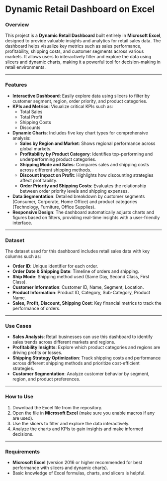 
# Dynamic Retail Dashboard on Excel

### Overview

This project is a **Dynamic Retail Dashboard** built entirely in **Microsoft Excel**, designed to provide valuable insights and analytics for retail sales data. The dashboard helps visualize key metrics such as sales performance, profitability, shipping costs, and customer segments across various markets. It allows users to interactively filter and explore the data using slicers and dynamic charts, making it a powerful tool for decision-making in retail environments.

---

### Features

- **Interactive Dashboard**: Easily explore data using slicers to filter by customer segment, region, order priority, and product categories.
- **KPIs and Metrics**: Visualize critical KPIs such as:
  - Total Sales
  - Total Profit
  - Shipping Costs
  - Discounts
- **Dynamic Charts**: Includes five key chart types for comprehensive analysis:
  - **Sales by Region and Market**: Shows regional performance across global markets.
  - **Profitability by Product Category**: Identifies top-performing and underperforming product categories.
  - **Shipping Mode and Sales**: Compares sales and shipping costs across different shipping methods.
  - **Discount Impact on Profit**: Highlights how discounting strategies affect profitability.
  - **Order Priority and Shipping Costs**: Evaluates the relationship between order priority levels and shipping expenses.
- **Data Segmentation**: Detailed breakdown by customer segments (Consumer, Corporate, Home Office) and product categories (Technology, Furniture, Office Supplies).
- **Responsive Design**: The dashboard automatically adjusts charts and figures based on filters, providing real-time insights with a user-friendly interface.

---

### Dataset

The dataset used for this dashboard includes retail sales data with key columns such as:
- **Order ID**: Unique identifier for each order.
- **Order Date & Shipping Date**: Timeline of orders and shipping.
- **Ship Mode**: Shipping method used (Same Day, Second Class, First Class).
- **Customer Information**: Customer ID, Name, Segment, Location.
- **Product Information**: Product ID, Category, Sub-Category, Product Name.
- **Sales, Profit, Discount, Shipping Cost**: Key financial metrics to track the performance of orders.

---

### Use Cases

- **Sales Analysis**: Retail businesses can use this dashboard to identify sales trends across different markets and regions.
- **Profitability Insights**: Explore which product categories and regions are driving profits or losses.
- **Shipping Strategy Optimization**: Track shipping costs and performance across different shipping methods and prioritize cost-efficient strategies.
- **Customer Segmentation**: Analyze customer behavior by segment, region, and product preferences.

---

### How to Use

1. Download the Excel file from the repository.
2. Open the file in **Microsoft Excel** (make sure you enable macros if any are used).
3. Use the slicers to filter and explore the data interactively.
4. Analyze the charts and KPIs to gain insights and make informed decisions.

---

### Requirements

- **Microsoft Excel** (version 2016 or higher recommended for best performance with slicers and dynamic charts).
- Basic knowledge of Excel formulas, charts, and slicers is helpful.
